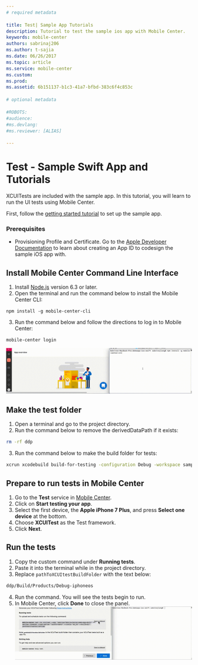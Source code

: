 ```yaml
---
# required metadata

title: Test| Sample App Tutorials
description: Tutorial to test the sample ios app with Mobile Center.
keywords: mobile-center
authors: sabrinaj206
ms.author: t-sajia
ms.date: 06/26/2017
ms.topic: article
ms.service: mobile-center
ms.custom:
ms.prod:
ms.assetid: 6b151137-b1c3-41a7-bfbd-383c6f4c853c

# optional metadata

#ROBOTS:
#audience:
#ms.devlang:
#ms.reviewer: [ALIAS]

---
```


# Test - Sample Swift App and Tutorials

XCUITests are included with the sample app. In this tutorial, you will learn to run the UI tests using Mobile Center.

First, follow the [getting started tutorial](getting-started.md) to set up the sample app.

### Prerequisites
 - Provisioning Profile and Certificate. Go to the [Apple Developer Documentation](https://developer.apple.com/library/content/documentation/IDEs/Conceptual/AppDistributionGuide/MaintainingProfiles/MaintainingProfiles.html) to learn about creating an App ID to codesign the sample iOS app with.

## Install Mobile Center Command Line Interface

1. Install [Node.js](https://nodejs.org/en/) version 6.3 or later.
2. Open the terminal and run the command below to install the Mobile Center CLI:

  ```shell
  npm install -g mobile-center-cli
  ```

3. Run the command below and follow the directions to log in to Mobile Center:

  ```bash
  mobile-center login
  ```  
  ![Install CLI and login](images/Install_CLI_login_ios.gif)

## Make the test folder
1. Open a terminal and go to the project directory.
2. Run the command below to remove the derivedDataPath if it exists:

  ```bash
  rm -rf ddp
  ```

3. Run the command below to make the build folder for tests:

  ```bash
  xcrun xcodebuild build-for-testing -configuration Debug -workspace sampleapp-ios-swift.xcworkspace -sdk iphoneos -scheme sampleapp-ios-swift -derivedDataPath ddp
  ```  
  <!--![Build the Test Folder](images/Build_test_folder_ios.gif)-->

## Prepare to run tests in Mobile Center
1. Go to the **Test** service in [Mobile Center](https://mobile.azure.com/apps).
2. Click on **Start testing your app**.
3. Select the first device, the **Apple iPhone 7 Plus**, and press **Select one device** at the bottom.  
4. Choose **XCUITest** as the Test framework.   
5. Click **Next**.  
  <!--![Prepare to run tests](images/Setup_test_ios.gif)-->

## Run the tests
1. Copy the custom command under **Running tests**.
2. Paste it into the terminal while in the project directory.
3. Replace ```pathToXCUItestBuildFolder``` with the text below:

  ```bash
  ddp/Build/Products/Debug-iphoneos
  ```

4. Run the command. You will see the tests begin to run.
5. In Mobile Center, click **Done** to close the panel.  
  ![Run the tests](images/Run_XCUITests.gif)
